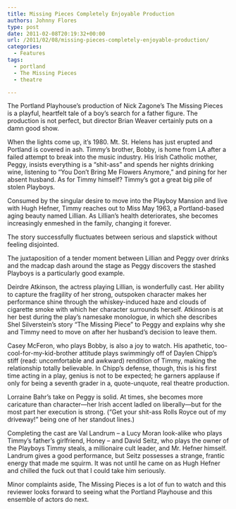 ```yaml
---
title: Missing Pieces Completely Enjoyable Production
authors: Johnny Flores
type: post
date: 2011-02-08T20:19:32+00:00
url: /2011/02/08/missing-pieces-completely-enjoyable-production/
categories:
  - Features
tags:
  - portland
  - The Missing Pieces
  - theatre

---
```

The Portland Playhouse’s production of Nick Zagone’s The Missing Pieces is a playful, heartfelt tale of a boy’s search for a father figure. The production is not perfect, but director Brian Weaver certainly puts on a damn good show.

When the lights come up, it’s 1980. Mt. St. Helens has just erupted and Portland is covered in ash. Timmy’s brother, Bobby, is home from LA after a failed attempt to break into the music industry. His Irish Catholic mother, Peggy, insists everything is a “shit-ass” and spends her nights drinking wine, listening to “You Don’t Bring Me Flowers Anymore,” and pining for her absent husband. As for Timmy himself? Timmy’s got a great big pile of stolen Playboys.

Consumed by the singular desire to move into the Playboy Mansion and live with Hugh Hefner, Timmy reaches out to Miss May 1963, a Portland-based aging beauty named Lillian. As Lillian’s health deteriorates, she becomes increasingly enmeshed in the family, changing it forever.

The story successfully fluctuates between serious and slapstick without feeling disjointed.
  
The juxtaposition of a tender moment between Lillian and Peggy over drinks and the madcap dash around the stage as Peggy discovers the stashed Playboys is a particularly good example.

Deirdre Atkinson, the actress playing Lillian, is wonderfully cast. Her ability to capture the fragility of her strong, outspoken character makes her performance shine through the whiskey-induced haze and clouds of cigarette smoke with which her character surrounds herself. Atkinson is at her best during the play’s namesake monologue, in which she describes Shel Silverstein’s story “The Missing Piece” to Peggy and explains why she and Timmy need to move on after her husband’s decision to leave them.

Casey McFeron, who plays Bobby, is also a joy to watch. His apathetic, too-cool-for-my-kid-brother attitude plays swimmingly off of Daylen Chipp’s stiff (read: uncomfortable and awkward) rendition of Timmy, making the relationship totally believable. In Chipp’s defense, though, this is his first time acting in a play, genius is not to be expected; he garners applause if only for being a seventh grader in a, quote-unquote, real theatre production.

Lorraine Bahr’s take on Peggy is solid. At times, she becomes more caricature than character—her Irish accent ladled on liberally—but for the most part her execution is strong. (“Get your shit-ass Rolls Royce out of my driveway!” being one of her standout lines.)

Completing the cast are Val Landrum – a Lucy Moran look-alike who plays Timmy’s father’s girlfriend, Honey – and David Seitz, who plays the owner of the Playboys Timmy steals, a millionaire cult leader, and Mr. Hefner himself. Landrum gives a good performance, but Seitz possesses a strange, frantic energy that made me squirm. It was not until he came on as Hugh Hefner and chilled the fuck out that I could take him seriously.

Minor complaints aside, The Missing Pieces is a lot of fun to watch and this reviewer looks forward to seeing what the Portland Playhouse and this ensemble of actors do next.